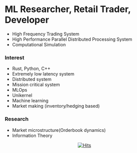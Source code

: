 # ML Researcher, Retail Trader, Developer
- High Frequency Trading System
- High Performance Parallel Distributed Processing System
- Computational Simulation

### Interest
- Rust, Python, C++
- Extremely low latency system
- Distributed system 
- Mission critical system
- MLOps
- Unikernel
- Machine learning
- Market making (inventory/hedging based)

### Research
- Market microstructure(Orderbook dynamics)
- Information Theory

<div align=center>
  
[![Hits](https://hits.seeyoufarm.com/api/count/incr/badge.svg?url=https%3A%2F%2Fgithub.com%2Fbohblue2%2Fhit-counter&count_bg=%2379C83D&title_bg=%23555555&icon=&icon_color=%23E7E7E7&title=hits&edge_flat=false)](https://hits.seeyoufarm.com)

</div>
